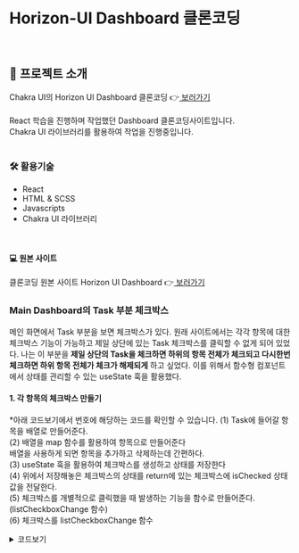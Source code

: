 # Horizon-UI Dashboard 클론코딩
<br>

## 🙌 프로젝트 소개
Chakra UI의 Horizon UI Dashboard 클론코딩 👉[  보러가기 ](https://hyeeons.github.io/react_clone_dashboard-hori/) <br><br>
React 학습을 진행하며 작업했던 Dashboard 클론코딩사이트입니다. <br>
Chakra UI 라이브러리를 활용하여 작업을 진행중입니다.
<br><br>

### 🛠 활용기술
- React
- HTML & SCSS
- Javascripts
- Chakra UI 라이브러리
<br>

#### 💻 원본 사이트 

클론코딩 원본 사이트 Horizon UI Dashboard 👉[  보러가기 ](https://hyeeons.github.io/react_clone_dashboard-hori/](https://horizon-ui.com/horizon-ui-chakra/?ref=readme-horizon#/admin/default)https://horizon-ui.com/horizon-ui-chakra/?ref=readme-horizon#/admin/default)

### Main Dashboard의 Task 부분 체크박스
메인 화면에서 Task 부분을 보면 체크박스가 있다. 원래 사이트에서는 각각 항목에 대한 체크박스 기능이 가능하고 제일 상단에 있는 Task 체크박스를 클릭할 수 없게 되어 있었다. 나는 이 부분을 **제일 상단의 Task을 체크하면 하위의 항목 전체가 체크되고 다시한번 체크하면 하위 항목 전체가 체크가 해제되게** 하고 싶었다. 이를 위해서 함수형 컴포넌트에서 상태를 관리할 수 있는 useState 훅을  활용했다.

#### 1. 각 항목의 체크박스 만들기 <br>
 *아래 코드보기에서 번호에 해당하는 코드를 확인할 수 있습니다.
(1) Task에 들어갈 항목을 배열로 만들어준다. <br>
(2) 배열을 map 함수를 활용하여 항목으로 만들어준다 <br>
    배열을 사용하게 되면 항목을 추가하고 삭제하는데 간편하다. <br>
(3) useState 훅을 활용하여 체크박스를 생성하고 상태를 저장한다 <br>
(4) 위에서 저장해놓은 체크박스의 상태를 return에 있는 체크박스에 isChecked 상태값을 전달한다.<br>
(5) 체크박스를 개별적으로 클릭했을 때 발생하는 기능을 함수로 만들어준다. (listCheckboxChange 함수) <br>
(6) 체크박스를 listCheckboxChange 함수

<details><summary> 코드보기
</summary>

```
import { Box, Card, Checkbox, Text } from "@chakra-ui/react";
import { PiDotsSixVerticalBold } from "react-icons/pi";
import { HiOutlineDotsHorizontal } from "react-icons/hi";
import { useState } from "react";

const Task = () => {
  const taskArr = [
    "Landing Page Design",
    "Dashboard Builder",
    "Mobile App Design",
    "Illustrations",
    "Promotional LP",
  ]; //1-1) Task 항목을 배열로 만들어준다.

  const [isCheckedAll, setIsCheckedAll] = useState(false);
  const [checkboxStates, setCheckboxStates] = useState(
    new Array(taskArr.length).fill(false)
  ); // 1-3) 항목에 들어갈 체크박스를 배열의 길이만큼 생성하고 기본값은 해제되어 있도록 만들어준다.
    // 여기서 checkboxStates는 체크박스의 상태를 저장하고 setCheckboxStates는 체크박스의 상태를 변경해주는 함수이다.

  const titCheckboxChange = () => {
    setIsCheckedAll(!isCheckedAll);
    setCheckboxStates(new Array(taskArr.length).fill(!isCheckedAll));
  };

  const listCheckboxChange = (index) => {
    const newCheckboxStates = [...checkboxStates];
    newCheckboxStates[index] = !newCheckboxStates[index];
    setCheckboxStates(newCheckboxStates);
    // 1-5) 체크박스를 했을 때 해당 index값을 전달받고 이 순서에 해당하는 체크박스는 부정연산자를 활용하여 반대로 만들어주는 함수를 생성한다.
    // 예를들어 체크되어있다면 -> 해제 / 해제되어있다면 -> 체크
    setIsCheckedAll(newCheckboxStates.every((state) => state));
  };  

  return (
    <Card p={"20px"}>
      <Box
        marginBottom={"30px"}
        display={"flex"}
        alignItems={"center"}
        justifyContent={"space-between"}
      >
        <Checkbox
          marginRight={"20px"}
          isChecked={isCheckedAll}
          onChange={titCheckboxChange}
        />
        <Text fontSize={"20px"} fontWeight={700}>
          Tasks
        </Text>
        <HiOutlineDotsHorizontal
          fontSize={"20px"}
          style={{ marginInlineStart: "auto" }}
        />
      </Box>
      
      {taskArr.map((item, index) => ( 
        <Box
          key={index}
          display={"flex"}
          alignItems={"center"}
          marginBottom={"20px"}
        >
          <Checkbox
            marginRight={"20px"}
            isChecked={checkboxStates[index]}
            onChange={() => listCheckboxChange(index)}
          />
            //1-4) isChecked 상태값으로 useState에 저장해놓은 체크박스 상태를 전달한다.
            //1-6) onChange에 함수 listCheckboxChange를 적용한다. 
          <Text fontWeight={700}>{item}</Text>
          <PiDotsSixVerticalBold
            fontSize={"20px"}
            style={{ marginInlineStart: "auto" }}
          />
        </Box>
      ))}
      //1-2) 배열을 map 함수를 이용해서 만들어준다.
      
    </Card>
  );
};

export default Task;
```
</details>
